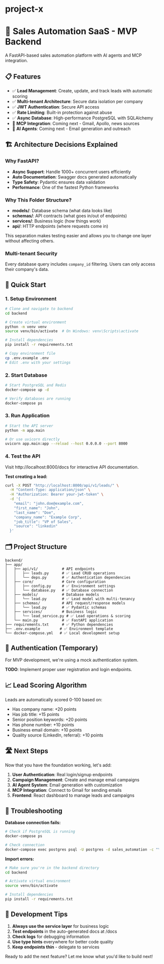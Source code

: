 # project-x
# 🚀 Sales Automation SaaS - MVP Backend

A FastAPI-based sales automation platform with AI agents and MCP integration.

## 📋 Features

- ✅ **Lead Management**: Create, update, and track leads with automatic scoring
- ✅ **Multi-tenant Architecture**: Secure data isolation per company
- ✅ **JWT Authentication**: Secure API access
- ✅ **Rate Limiting**: Built-in protection against abuse
- ✅ **Async Database**: High-performance PostgreSQL with SQLAlchemy
- 🔄 **MCP Integration**: Coming next - Gmail, Apollo, news sources
- 🔄 **AI Agents**: Coming next - Email generation and outreach

## 🏗️ Architecture Decisions Explained

### Why FastAPI?
- **Async Support**: Handle 1000+ concurrent users efficiently
- **Auto Documentation**: Swagger docs generated automatically
- **Type Safety**: Pydantic ensures data validation
- **Performance**: One of the fastest Python frameworks

### Why This Folder Structure?
- **models/**: Database schema (what data looks like)
- **schemas/**: API contracts (what goes in/out of endpoints)  
- **services/**: Business logic (how things work)
- **api/**: HTTP endpoints (where requests come in)

This separation makes testing easier and allows you to change one layer without affecting others.

### Multi-tenant Security
Every database query includes `company_id` filtering. Users can only access their company's data.

## 🚀 Quick Start

### 1. Setup Environment

```bash
# Clone and navigate to backend
cd backend

# Create virtual environment
python -m venv venv
source venv/bin/activate  # On Windows: venv\Scripts\activate

# Install dependencies
pip install -r requirements.txt

# Copy environment file
cp .env.example .env
# Edit .env with your settings
```

### 2. Start Database

```bash
# Start PostgreSQL and Redis
docker-compose up -d

# Verify databases are running
docker-compose ps
```

### 3. Run Application

```bash
# Start the API server
python -m app.main

# Or use uvicorn directly
uvicorn app.main:app --reload --host 0.0.0.0 --port 8000
```

### 4. Test the API

Visit http://localhost:8000/docs for interactive API documentation.

**Test creating a lead:**
```bash
curl -X POST "http://localhost:8000/api/v1/leads/" \
  -H "Content-Type: application/json" \
  -H "Authorization: Bearer your-jwt-token" \
  -d '{
    "email": "john.doe@example.com",
    "first_name": "John",
    "last_name": "Doe", 
    "company_name": "Example Corp",
    "job_title": "VP of Sales",
    "source": "linkedin"
  }'
```

## 🗂️ Project Structure

```
backend/
├── app/
│   ├── api/v1/           # API endpoints
│   │   ├── leads.py      # ✅ Lead CRUD operations
│   │   └── deps.py       # ✅ Authentication dependencies
│   ├── core/             # Core configuration
│   │   ├── config.py     # ✅ Environment settings
│   │   └── database.py   # ✅ Database connection
│   ├── models/           # Database models
│   │   └── lead.py       # ✅ Lead model with multi-tenancy
│   ├── schemas/          # API request/response models
│   │   └── lead.py       # ✅ Pydantic schemas
│   ├── services/         # Business logic
│   │   └── lead_service.py # ✅ Lead operations & scoring
│   └── main.py           # ✅ FastAPI application
├── requirements.txt      # ✅ Python dependencies
├── .env.example         # ✅ Environment template
└── docker-compose.yml   # ✅ Local development setup
```

## 🔑 Authentication (Temporary)

For MVP development, we're using a mock authentication system. 

**TODO**: Implement proper user registration and login endpoints.

## 📈 Lead Scoring Algorithm

Leads are automatically scored 0-100 based on:
- Has company name: +20 points
- Has job title: +15 points  
- Senior position keywords: +20 points
- Has phone number: +10 points
- Business email domain: +10 points
- Quality source (LinkedIn, referral): +10 points

## 🛣️ Next Steps

Now that you have the foundation working, let's add:

1. **User Authentication**: Real login/signup endpoints
2. **Campaign Management**: Create and manage email campaigns  
3. **AI Agent System**: Email generation with customization
4. **MCP Integration**: Connect to Gmail for sending emails
5. **Frontend**: React dashboard to manage leads and campaigns

## 🐛 Troubleshooting

**Database connection fails:**
```bash
# Check if PostgreSQL is running
docker-compose ps

# Check connection
docker-compose exec postgres psql -U postgres -d sales_automation -c "\dt"
```

**Import errors:**
```bash
# Make sure you're in the backend directory
cd backend

# Activate virtual environment
source venv/bin/activate

# Install dependencies
pip install -r requirements.txt
```

## 🤝 Development Tips

1. **Always use the service layer** for business logic
2. **Test endpoints** in the auto-generated docs at /docs
3. **Check logs** for debugging information
4. **Use type hints** everywhere for better code quality
5. **Keep endpoints thin** - delegate to services

Ready to add the next feature? Let me know what you'd like to build next!
